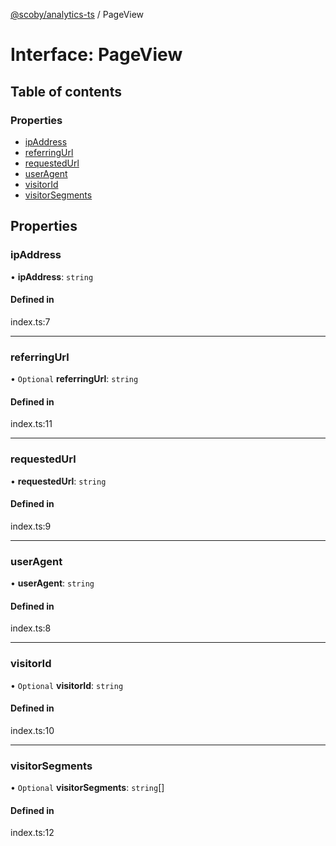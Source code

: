 [@scoby/analytics-ts](../README.md) / PageView

# Interface: PageView

## Table of contents

### Properties

- [ipAddress](PageView.md#ipaddress)
- [referringUrl](PageView.md#referringurl)
- [requestedUrl](PageView.md#requestedurl)
- [userAgent](PageView.md#useragent)
- [visitorId](PageView.md#visitorid)
- [visitorSegments](PageView.md#visitorsegments)

## Properties

### ipAddress

• **ipAddress**: `string`

#### Defined in

index.ts:7

___

### referringUrl

• `Optional` **referringUrl**: `string`

#### Defined in

index.ts:11

___

### requestedUrl

• **requestedUrl**: `string`

#### Defined in

index.ts:9

___

### userAgent

• **userAgent**: `string`

#### Defined in

index.ts:8

___

### visitorId

• `Optional` **visitorId**: `string`

#### Defined in

index.ts:10

___

### visitorSegments

• `Optional` **visitorSegments**: `string`[]

#### Defined in

index.ts:12
